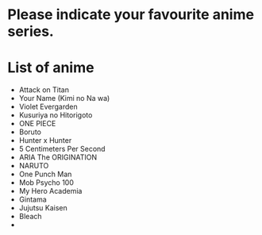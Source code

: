 # Please indicate your favourite anime series.

# List of anime
- Attack on Titan
- Your Name (Kimi no Na wa)
- Violet Evergarden
- Kusuriya no Hitorigoto
- ONE PIECE
- Boruto
- Hunter x Hunter
- 5 Centimeters Per Second
- ARIA The ORIGINATION
- NARUTO
- One Punch Man
- Mob Psycho 100
- My Hero Academia
- Gintama
- Jujutsu Kaisen
- Bleach
- 
